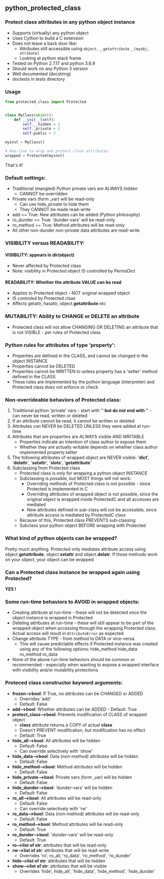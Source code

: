 ## python_protected_class
### Protect class attributes in any python object instance

- Supports (virtually) any python object
- Uses Cython to build a C extension
- Does not leave a back door like:
    - Attributes still accessible using ```object.__getattribute__(myobj, atribute)```
    - Looking at python stack frame
- Tested on Python 2.7.17 and python 3.6.9
- Should work on any Python 3 version
- Well documented (docstring)
- doctests in tests directory


### Usage
```python
from protected_class import Protected


class MyClass(object):
    def __init__(self):
        self.__hidden = 1
        self._private = 2
        self.public = 3

myinst = MyClass()

# One-line to wrap and protect class attributes
wrapped = Protected(myinst)
```

That's it!


### Default settings:
- Traditional (mangled) Python private vars are ALWAYS hidden
    - CANNOT be overridden
- Private vars (form _var) will be read-only
    - Can use hide_private to hide them
    - They CANNOT be made read-write
- add == True: New attributes can be added (Python philosophy)
- ro_dunder == True: 'dunder-vars' will be  read-only
- ro_method == True: Method attributes will be read-only
- All other non-dunder non-private data attributes are read-write

### VISIBILITY versus READABILITY:
#### VISIBILITY: appears in dir(object)
- Never affected by Protected class
- Note: visibility in Protected object IS controlled by PermsDict

#### READABILITY: Whether the attribute VALUE can be read
- Applies to Protected object - NOT original wrapped object
- IS controled by Protected clsas
- Affects getattr, hasattr, object.__getattribute__ etc

### MUTABILITY: Ability to CHANGE or DELETE an attribute
- Protected class will not allow CHANGING OR DELETING an attribute that is not VISIBLE - per rules of Protected class

### Python rules for attributes of type 'property':
- Properties are defined in the CLASS, and cannot be changed in the object INSTANCE
- Properties cannot be DELETED
- Properties cannot be WRITTEN to unless property has a 'setter' method defined in the CLASS
- These rules are implemented by the python language (interpreter) and Protected class does not enforce or check


### Non-overrideable behaviors of Protected class:
1. Traditional python 'private' vars - start with '__' but do not end with '__' - can never be read, written or deleted
2. If an attribute cannot be read, it cannot be written or deleted
3. Attributes can NEVER be DELETED UNLESS they were added at run-time
4. Attributes that are properties are ALWAYS visible AND WRITABLE
    - Properties indicate an intention of class author to expose them
    - Whether they are actually writable depends on whether class author implemented property.setter
5. The following attributes of wrapped object are NEVER visible:
     '__dict__', '__delattr__', '__setattr__', '__slots__', '__getattribute__'
6. Subclassing from Protected class
    - Protected class is only for wrapping a python object INSTANCE
    - Subclassing is possible, but MOST things will not work:
        - Overriding methods of Protected class is not possible - since Protected is implemented in C
        - Overriding attributes of wrapped object is not possible, since the original object is wrapped inside ProtectedC and all accesses are mediated
        - New attributes defined in sub-class will not be accessible, since attribute access is mediated by ProtectedC class
    - Because of this, Protected class PREVENTS sub-classing
    - Subclass your python object BEFORE wrapping with Protected

### What kind of python objects can be wrapped?
Pretty much anything. Protected only mediates attribute access using object.__getattribute__, object.__setattr__ and object.__delatr__. If these methods work on your object, your object can be wrapped

### Can a Protected class instance be wrapped again using Protected?
**YES !**

### Some run-time behaviors to AVOID in wrapped objects:
- Creating attribute at run-time - these will not be detected once the object instance is wrapped in Protected
- Deleting attributes at run-time - these will still appear to be part of the wrapped object when accessing through the wrapping Protected class. Actual access will result in ```AttributeError``` as expected
- Change attribute TYPE - from method to DATA or vice-versa
    - This will cause predictable effects if Protected instance was created using any of the following options:
          hide_method
          hide_data
          ro_method
          ro_data
- None of the above run-time behaviors should be common or recommended - especially when wanting to expose a wrapped
  interface with visibility and/or mutability protections

### Proteced class constructor keyword arguments:

- **frozen-->bool**: If True, no attributes can be CHANGED or ADDED
    - Overrides 'add'
    - Default: False
- **add-->bool**: Whether attributes can be ADDED - Default: True
- **protect_class-->bool**: Prevents modification of CLASS of wrapped object
    - __class__ attribute returns a COPY of actual __class__
    - Doesn't PREVENT modification, but modification has no effect
    - Default: True
- **hide_all-->bool**: All attributes will be hidden
    - Default: False
    - Can override selectively with 'show'
- **hide_data-->bool**: Data (non-method) attributes will be hidden
    - Default: False
- **hide_method-->bool**: Method attributes will be hidden
    - Default: False
- **hide_private-->bool**: Private vars (form _var) will be hidden
    - Default: False
- **hide_dunder-->bool**: 'dunder-vars' will be hidden
    - Default: False
- **ro_all-->bool**: All attributes will be read-only
    - Default: False
    - Can override selectively with 'rw'
- **ro_data-->bool**: Data (non-method) attributes will be read-only
    - Default: False
- **ro_method-->bool**: Method attributes will be read-only
    - Default: True
- **ro_dunder-->bool**: 'dunder-vars' will be  read-only
    - Default: True
- **ro-->list of str**: attributes that will be read-only
- **rw-->list of str**: attributes that will be read-write
    - Overrides 'ro', ro_all, 'ro_data', 'ro_method', 'ro_dunder'
- **hide-->list of str**: attributes that will be hidden
- **show-->list of str**: attributes that will be visible
    - Overrides 'hide', hide_all', 'hide_data', 'hide_method', 'hide_dunder'



